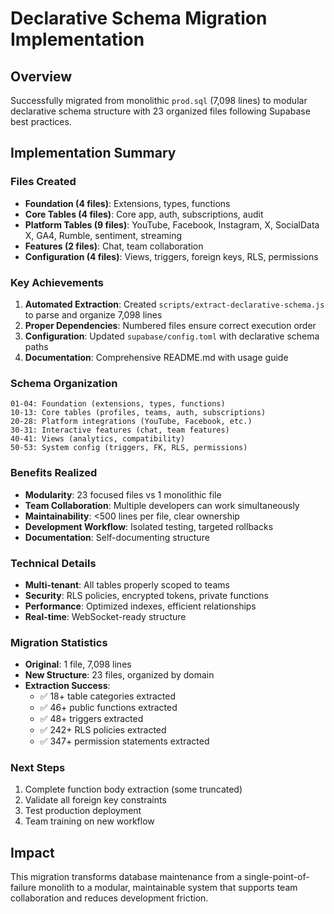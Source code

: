 # Declarative Schema Migration Implementation

## Overview

Successfully migrated from monolithic `prod.sql` (7,098 lines) to modular declarative schema structure with 23 organized files following Supabase best practices.

## Implementation Summary

### Files Created

- **Foundation (4 files)**: Extensions, types, functions
- **Core Tables (4 files)**: Core app, auth, subscriptions, audit
- **Platform Tables (9 files)**: YouTube, Facebook, Instagram, X, SocialData X, GA4, Rumble, sentiment, streaming
- **Features (2 files)**: Chat, team collaboration
- **Configuration (4 files)**: Views, triggers, foreign keys, RLS, permissions

### Key Achievements

1. **Automated Extraction**: Created `scripts/extract-declarative-schema.js` to parse and organize 7,098 lines
2. **Proper Dependencies**: Numbered files ensure correct execution order
3. **Configuration**: Updated `supabase/config.toml` with declarative schema paths
4. **Documentation**: Comprehensive README.md with usage guide

### Schema Organization

```
01-04: Foundation (extensions, types, functions)
10-13: Core tables (profiles, teams, auth, subscriptions)
20-28: Platform integrations (YouTube, Facebook, etc.)
30-31: Interactive features (chat, team features)
40-41: Views (analytics, compatibility)
50-53: System config (triggers, FK, RLS, permissions)
```

### Benefits Realized

- **Modularity**: 23 focused files vs 1 monolithic file
- **Team Collaboration**: Multiple developers can work simultaneously
- **Maintainability**: <500 lines per file, clear ownership
- **Development Workflow**: Isolated testing, targeted rollbacks
- **Documentation**: Self-documenting structure

### Technical Details

- **Multi-tenant**: All tables properly scoped to teams
- **Security**: RLS policies, encrypted tokens, private functions
- **Performance**: Optimized indexes, efficient relationships
- **Real-time**: WebSocket-ready structure

### Migration Statistics

- **Original**: 1 file, 7,098 lines
- **New Structure**: 23 files, organized by domain
- **Extraction Success**:
  - ✅ 18+ table categories extracted
  - ✅ 46+ public functions extracted
  - ✅ 48+ triggers extracted
  - ✅ 242+ RLS policies extracted
  - ✅ 347+ permission statements extracted

### Next Steps

1. Complete function body extraction (some truncated)
2. Validate all foreign key constraints
3. Test production deployment
4. Team training on new workflow

## Impact

This migration transforms database maintenance from a single-point-of-failure monolith to a modular, maintainable system that supports team collaboration and reduces development friction.
